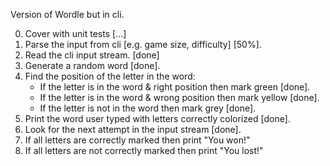 Version of Wordle but in cli.

0. Cover with unit tests [...]
1. Parse the input from cli [e.g. game size, difficulty] [50%].
2. Read the cli input stream. [done]
3. Generate a random word [done].
4. Find the position of the letter in the word:
   - If the letter is in the word & right position then mark green [done].
   - If the letter is in the word & wrong position then mark yellow [done].
   - If the letter is not in the word then mark grey [done].
5. Print the word user typed with letters correctly colorized [done].
6. Look for the next attempt in the input stream [done].
7. If all letters are correctly marked then print "You won!"
8. If all letters are not correctly marked then print "You lost!"
